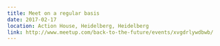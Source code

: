 ```yaml
---
title: Meet on a regular basis
date: 2017-02-17
location: Action House, Heidelberg, Heidelberg
link: http://www.meetup.com/back-to-the-future/events/xvgdrlywdbwb/
---
```

